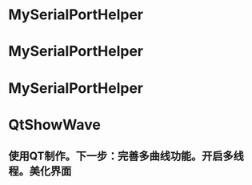 # MySerialPortHelper
# MySerialPortHelper
# MySerialPortHelper
# QtShowWave

## 使用QT制作。下一步：完善多曲线功能。开启多线程。美化界面